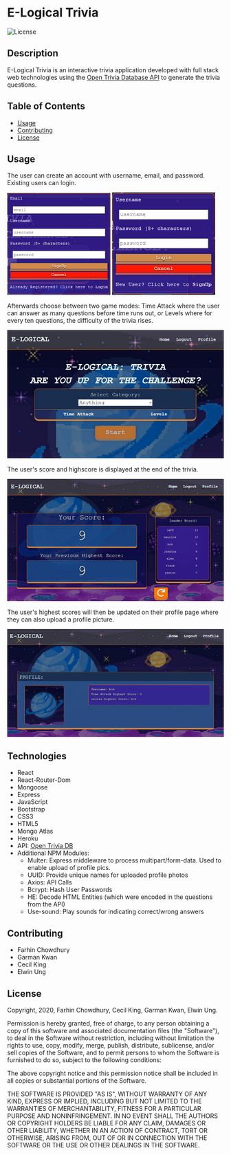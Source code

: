 # E-Logical Trivia
![License](https://img.shields.io/badge/license-GPLv3-blue.svg "License Badge")
## Description
E-Logical Trivia is an interactive trivia application developed with full stack web technologies using the [Open Trivia Database API](https://opentdb.com/) to generate the trivia questions.

## Table of Contents
- [Usage](#usage)
- [Contributing](#Contributing)
- [License](#license)

## Usage
The user can create an account with username, email, and password. Existing users can login.

![signup screenshot](client/src/assets/signup_page.png)
![login screenshot](client/src/assets/login_page.png)

 Afterwards choose between two game modes: Time Attack where the user can answer as many questions before time runs out, or Levels where for every ten questions, the difficulty of the trivia rises. 
 
 ![home page screenshot](client/src/assets/screenshot-trivia.jpg)

 The user's score and highscore is displayed at the end of the trivia. 
 
  ![score page screenshot](client/src/assets/score_page.png)

 The user's highest scores will then be updated on their profile page where they can also upload a profile picture.

  ![score page screenshot](client/src/assets/profile_page.png)

## Technologies
* React
* React-Router-Dom
* Mongoose
* Express
* JavaScript
* Bootstrap
* CSS3
* HTML5
* Mongo Atlas
* Heroku
* API: [Open Trivia DB](https://opentdb.com/) 
* Additional NPM Modules:
  * Multer: Express middleware to process multipart/form-data. Used to enable upload of profile pics.
  * UUID: Provide unique names for uploaded profile photos
  * Axios: API Calls
  * Bcrypt: Hash User Passwords
  * HE: Decode HTML Entities (which were encoded in the questions from the API)
  * Use-sound: Play sounds for indicating correct/wrong answers

## Contributing

* Farhin Chowdhury
* Garman Kwan
* Cecil King
* Elwin Ung

## License
Copyright, 2020, Farhin Chowdhury, Cecil King, Garman Kwan, Elwin Ung.

Permission is hereby granted, free of charge, to any person obtaining a copy of this software and associated documentation files (the "Software"), to deal in the Software without restriction, including without limitation the rights to use, copy, modify, merge, publish, distribute, sublicense, and/or sell copies of the Software, and to permit persons to whom the Software is furnished to do so, subject to the following conditions:

The above copyright notice and this permission notice shall be included in all copies or substantial portions of the Software.

THE SOFTWARE IS PROVIDED "AS IS", WITHOUT WARRANTY OF ANY KIND, EXPRESS OR IMPLIED, INCLUDING BUT NOT LIMITED TO THE WARRANTIES OF MERCHANTABILITY, FITNESS FOR A PARTICULAR PURPOSE AND NONINFRINGEMENT. IN NO EVENT SHALL THE AUTHORS OR COPYRIGHT HOLDERS BE LIABLE FOR ANY CLAIM, DAMAGES OR OTHER LIABILITY, WHETHER IN AN ACTION OF CONTRACT, TORT OR OTHERWISE, ARISING FROM, OUT OF OR IN CONNECTION WITH THE SOFTWARE OR THE USE OR OTHER DEALINGS IN THE SOFTWARE.

